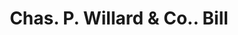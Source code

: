 ---
doi: 10.7916/D8PV7XB5
date_other: '1890'
date_other_textual: '1890'
form: printed ephemera
genre:
- Invoices
name:
- Chas. P. Willard & Co.
object_in_context_url: https://biggert.cul.columbia.edu/items/view/ave_biggert_00169
subject_hierarchical_geographic:
- Chicago, Illinois, United States
subject_name:
- Chas. P. Willard & Co.
title: Chas. P. Willard & Co.. Bill
sort_title: Chas. P. Willard & Co.. Bill
call_number: ave_biggert_00169
coordinates:
- 41.83694444444445,-87.68472222222222
pid: ave_biggert_00169
identifiers: ave_biggert_00169
thumbnail: https://derivativo-3.library.columbia.edu/iiif/2/ldpd:345244/full/!256,256/0/native.jpg
permalink: "/biggert/ave_biggert_00169/"
layout: iiif-image-page
---